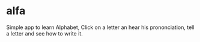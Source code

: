 # alfa
Simple app to learn Alphabet, Click on a letter an hear his prononciation, tell a letter and see how to write it.
